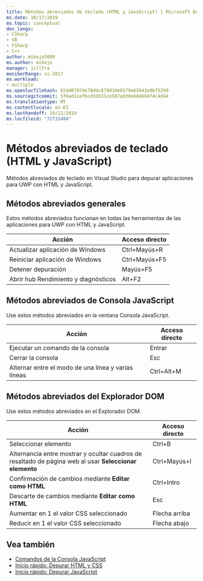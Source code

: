 ```yaml
---
title: Métodos abreviados de teclado (HTML y JavaScript) | Microsoft Docs
ms.date: 10/17/2019
ms.topic: conceptual
dev_langs:
- CSharp
- VB
- FSharp
- C++
author: mikejo5000
ms.author: mikejo
manager: jillfra
monikerRange: vs-2017
ms.workload:
- multiple
ms.openlocfilehash: 824d0787de78ddc679d1060179e65043e0bf5299
ms.sourcegitcommit: 5f6ad1cefbcd3d531ce587ad30e684684f4c4d44
ms.translationtype: MT
ms.contentlocale: es-ES
ms.lasthandoff: 10/22/2019
ms.locfileid: "72731494"
---
```

# <a name="keyboard-shortcuts-html-and-javascript"></a>Métodos abreviados de teclado (HTML y JavaScript)

Métodos abreviados de teclado en Visual Studio para depurar aplicaciones para UWP con HTML y JavaScript.

## <a name="general-shortcuts"></a>Métodos abreviados generales

 Estos métodos abreviados funcionan en todas las herramientas de las aplicaciones para UWP con HTML y JavaScript.

|Acción|Acceso directo|
|------------|--------------|
|Actualizar aplicación de Windows|Ctrl+Mayús+R|
|Reiniciar aplicación de Windows|Ctrl+Mayús+F5|
|Detener depuración|Mayús+F5|
|Abrir hub Rendimiento y diagnósticos|Alt+F2|

## <a name="javascript-console-shortcuts"></a>Métodos abreviados de Consola JavaScript

 Use estos métodos abreviados en la ventana Consola JavaScript.

|Acción|Acceso directo|
|------------|--------------|
|Ejecutar un comando de la consola|Entrar|
|Cerrar la consola|Esc|
|Alternar entre el modo de una línea y varias líneas|Ctrl+Alt+M|

## <a name="dom-explorer-shortcuts"></a>Métodos abreviados del Explorador DOM

 Use estos métodos abreviados en el Explorador DOM.

|Acción|Acceso directo|
|------------|--------------|
|Seleccionar elemento|Ctrl+B|
|Alternancia entre mostrar y ocultar cuadros de resaltado de página web al usar **Seleccionar elemento**|Ctrl+Mayús+I|
|Confirmación de cambios mediante **Editar como HTML**|Ctrl+Intro|
|Descarte de cambios mediante **Editar como HTML**|Esc|
|Aumentar en 1 el valor CSS seleccionado|Flecha arriba|
|Reducir en 1 el valor CSS seleccionado|Flecha abajo|

## <a name="see-also"></a>Vea también
- [Comandos de la Consola JavaScript](../debugger/javascript-console-commands.md?view=vs-2017)
- [Inicio rápido: Depurar HTML y CSS](../debugger/quickstart-debug-html-and-css.md?view=vs-2017)
- [Inicio rápido: Depurar JavaScript](../debugger/quickstart-debug-javascript-using-the-console.md?view=vs-2017)